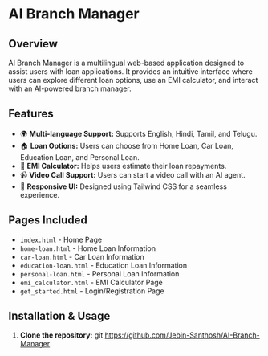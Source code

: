 # AI Branch Manager

## Overview
AI Branch Manager is a multilingual web-based application designed to assist users with loan applications. It provides an intuitive interface where users can explore different loan options, use an EMI calculator, and interact with an AI-powered branch manager.

## Features
- 🌍 **Multi-language Support:** Supports English, Hindi, Tamil, and Telugu.
- 🏠 **Loan Options:** Users can choose from Home Loan, Car Loan, Education Loan, and Personal Loan.
- 🧮 **EMI Calculator:** Helps users estimate their loan repayments.
- 📹 **Video Call Support:** Users can start a video call with an AI agent.
- 🎨 **Responsive UI:** Designed using Tailwind CSS for a seamless experience.

## Pages Included
- `index.html` - Home Page
- `home-loan.html` - Home Loan Information
- `car-loan.html` - Car Loan Information
- `education-loan.html` - Education Loan Information
- `personal-loan.html` - Personal Loan Information
- `emi_calculator.html` - EMI Calculator Page
- `get_started.html` - Login/Registration Page

## Installation & Usage
1. **Clone the repository:**
   git https://github.com/Jebin-Santhosh/AI-Branch-Manager

